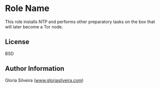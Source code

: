 Role Name
=========

This role installs NTP and performs other preparatory tasks on the box that will later become a Tor node.


License
-------

BSD

Author Information
------------------

Gloria Silveira (www.gloriasilveira.com)
